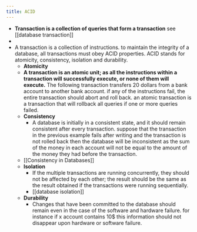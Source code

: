 ```yaml
---
title: ACID
---
```


- **Transaction is a collection of queries that form a transaction** see [[database transaction]]
-
- A transaction is a collection of instructions. to maintain the integrity of a database, all transactions must obey ACID properties.  ACID stands for atomicity, consistency, isolation and durability.
	- **Atomicity**
	- **A transaction is an atomic unit; as all the instructions within a transaction will successfully execute, or none of them will execute.** The following transaction transfers 20 dollars from a bank account to another bank account. if any of the instructions fail, the entire transaction should abort and roll back. an atomic transaction is a transaction that will rollback all queries if one or more queries failed.
	- **Consistency**
		- A database is initially in a consistent state, and it should remain consistent after every transaction. suppose that the transaction in the previous example fails after writing and the transaction is not rolled back then the database will be inconsistent as the sum of the money in each account will not be equal to the amount of the money they had before the transaction.
	- [[Consistency in Databases]]
	- **Isolation**
		- If the multiple transactions are running concurrently, they should not be affected by each other; the result should be the same as the result obtained if the transactions were running sequentially.
		- [[database isolation]]
	- **Durability**
		- Changes that have been committed to the database should remain even in the case of the software and hardware failure. for instance if x account contains 10$ this information should not disappear upon hardware or software failure.